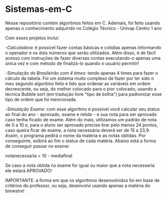 # Sistemas-em-C

Nesse repositório contém algoritmos feitos em C. Ademais, foi feito usando apenas o conhecimento adquirido no Colégio Técnico - Univap Centro 1 ano

Com esses projetos inclui:

-*Calculadora*: é possível fazer contas básicas e cotidias apenas informando o operador e os dois números que serão utilizados. Além disso, é de fácil acesso com instruções de fazer diversas contas executando-o apenas uma única vez e com método de finalizá-lo quando o usuário permitir!

-*Simulação do Brasileirão com 4 times*: tendo apenas 4 times para fazer o cálculo da tabela. Foi um sistema muito complexo de fazer por ter sido o meu segundo algoritmo feito e tido que ordenar as variáveis em ordem decrescente, ou seja, do melhor colocado para o pior colocado, usando a técnica Bubble sort (em tradução livre "tipo de bolha") para padronizar esse tipo de ordem que foi mencionada. 

-*Simulação Exame*: com esse algoritmo é possível você calcular seu status ao final do ano - aprovado, exame e retido - e sua nota para ser aprovado caso tenha ficado de exame. Além do mais, utilizamos um padrão de nota de 0 a 10 e, para o aluno ser aprovado precise tirar pelo menos 24 pontos, caso queira ficar de exame, a nota necessária deverá ser de 15 a 23,9. Assim, o programa pedirá o nome da matéria e as notas obtidas. Por conseguinte, exibirá ao fim o status de cada matéria. Abaixo está a forma de conseguir passar no exame:

notanecessaria = 10 - mediafinal

Se caso a nota obtida no exame for igual ou maior que a nota necessaria ele estará APROVADO!


IMPORTANTE: a forma em que os algoritmos desenvolvidos foi em base de critérios do professor, ou seja, desenvolvi usando apenas a matéria do bimestre!
